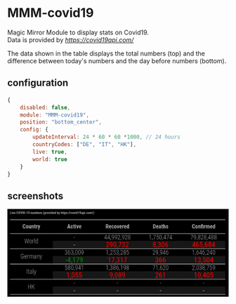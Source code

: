 # MMM-covid19
Magic Mirror Module to display stats on Covid19.  
Data is provided by _https://covid19api.com/_

The data shown in the table displays the total numbers (top) and the difference between today's numbers and the day before numbers (bottom).

## configuration
```js
{
    disabled: false,
    module: "MMM-covid19",
    position: "bottom_center",
    config: {
        updateInterval: 24 * 60 * 60 *1000, // 24 hours
        countryCodes: ["DE", "IT", "HK"],
        live: true,
        world: true
    }
}
```

## screenshots
![MMM-covid19](docs/MMM-covid19.png)